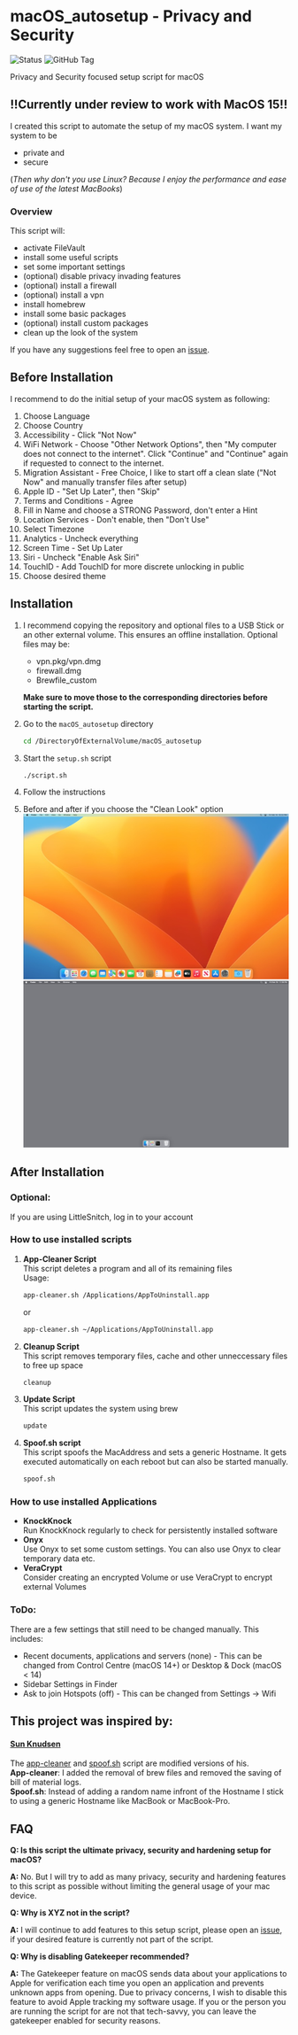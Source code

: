 # macOS_autosetup - Privacy and Security
![Status](https://img.shields.io/badge/status-Work_in_Progress-yellow)
![GitHub Tag](https://img.shields.io/github/v/tag/tortugato/macOS_autosetup)


Privacy and Security focused setup script for macOS

## !!Currently under review to work with MacOS 15!!


I created this script to automate the setup of my macOS system. I want my system to be
- private and
- secure

(<em>Then why don't you use Linux? Because I enjoy the performance and ease of use of the latest MacBooks</em>)

### Overview
This script will:
- activate FileVault
- install some useful scripts
- set some important settings
- (optional) disable privacy invading features
- (optional) install a firewall
- (optional) install a vpn
- install homebrew
- install some basic packages
- (optional) install custom packages
- clean up the look of the system


If you have any suggestions feel free to open an [issue](https://github.com/tortugato/macOS_autosetup/issues/new/choose).

## Before Installation
I recommend to do the initial setup of your macOS system as following:

1. Choose Language
2. Choose Country
3. Accessibility - Click "Not Now"
4. WiFi Network - Choose "Other Network Options", then "My computer does not connect to the internet". Click "Continue" and "Continue" again if requested to connect to the internet.
5. Migration Assistant - Free Choice, I like to start off a clean slate ("Not Now" and manually transfer files after setup)
6. Apple ID - "Set Up Later", then "Skip"
7. Terms and Conditions - Agree
8. Fill in Name and choose a STRONG Password, don't enter a Hint
9. Location Services - Don't enable, then "Don't Use"
10. Select Timezone
11. Analytics - Uncheck everything
12. Screen Time - Set Up Later
13. Siri - Uncheck "Enable Ask Siri"
14. TouchID - Add TouchID for more discrete unlocking in public
14. Choose desired theme

## Installation
1. I recommend copying the repository and optional files to a USB Stick or an other external volume. This ensures an offline installation.
    Optional files may be:
    - vpn.pkg/vpn.dmg
    - firewall.dmg
    - Brewfile_custom

    **Make sure to move those to the corresponding directories before starting the script.**


2. Go to the `macOS_autosetup` directory
    ```bash
    cd /DirectoryOfExternalVolume/macOS_autosetup
    ```

3. Start the `setup.sh` script
    ```bash
    ./script.sh
    ```

4. Follow the instructions
5. Before and after if you choose the "Clean Look" option\
![Before](https://github.com/tortugato/macOS_autosetup/blob/main/img/original.jpg) ![After](https://github.com/tortugato/macOS_autosetup/blob/main/img/clean.jpg)

## After Installation
### Optional:
If you are using LittleSnitch, log in to your account


### How to use installed scripts

1. **App-Cleaner Script**\
This script deletes a program and all of its remaining files\
Usage:
    ```bash
    app-cleaner.sh /Applications/AppToUninstall.app
    ```
    or
    ```bash
    app-cleaner.sh ~/Applications/AppToUninstall.app
    ```

2. **Cleanup Script**\
This script removes temporary files, cache and other unneccessary files to free up space
    ```bash
    cleanup
    ```

3. **Update Script**\
This script updates the system using brew
    ```bash
    update
    ```

4. **Spoof.sh script**\
This script spoofs the MacAddress and sets a generic Hostname. It gets executed automatically on each reboot but can also be started manually.
    ```bash
    spoof.sh
    ```

### How to use installed Applications
- **KnockKnock**\
	Run KnockKnock regularly to check for persistently installed software
- **Onyx**\
	Use Onyx to set some custom settings. You can also use Onyx to clear temporary data etc.
- **VeraCrypt**\
	Consider creating an encrypted Volume or use VeraCrypt to encrypt external Volumes
### ToDo:
There are a few settings that still need to be changed manually. This includes:
- Recent documents, applications and servers (none) - This can be changed from Control Centre (macOS 14+) or Desktop & Dock (macOS < 14)
- Sidebar Settings in Finder
- Ask to join Hotspots (off) - This can be changed from Settings -> Wifi


## This project was inspired by:
#### [Sun Knudsen](https://github.com/sunknudsen)
The [app-cleaner](https://github.com/sunknudsen/privacy-guides/tree/master/how-to-clean-uninstall-macos-apps-using-appcleaner-open-source-alternative) and [spoof.sh](https://github.com/sunknudsen/privacy-guides/tree/master/how-to-spoof-mac-address-and-hostname-automatically-at-boot-on-macos) script are modified versions of his.\
**App-cleaner**: I added the removal of brew files and removed the saving of bill of material logs.\
**Spoof.sh**: Instead of adding a random name infront of the Hostname I stick to using a generic Hostname like MacBook or MacBook-Pro.

## FAQ

**Q: Is this script the ultimate privacy, security and hardening setup for macOS?**

**A:** No. But I will try to add as many privacy, security and hardening features to this script as possible without limiting the general usage of your mac device.


**Q: Why is XYZ not in the script?**

**A:** I will continue to add features to this setup script, please open an [issue](https://github.com/tortugato/macOS_autosetup/issues/new/choose), if your desired feature is currently not part of the script.


**Q: Why is disabling Gatekeeper recommended?**

**A:** The Gatekeeper feature on macOS sends data about your applications to Apple for verification each time you open an application and prevents unknown apps from opening. Due to privacy concerns, I wish to disable this feature to avoid Apple tracking my software usage.
If you or the person you are running the script for are not that tech-savvy, you can leave the gatekeeper enabled for security reasons.

